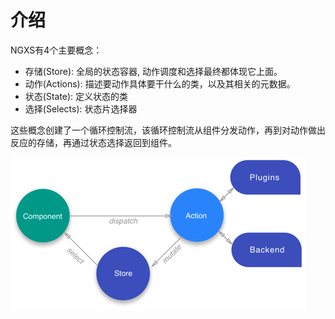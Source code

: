 # 介绍

NGXS有4个主要概念：

* 存储(Store): 全局的状态容器, 动作调度和选择最终都体现它上面。
* 动作(Actions): 描述要动作具体要干什么的类，以及其相关的元数据。
* 状态(State): 定义状态的类
* 选择(Selects): 状态片选择器

这些概念创建了一个循环控制流，该循环控制流从组件分发动作，再到对动作做出反应的存储，再通过状态选择返回到组件。

![](../.gitbook/assets/diagram.png)

